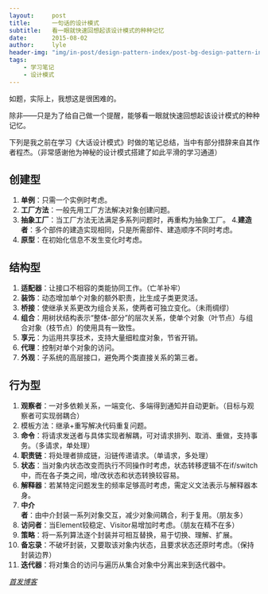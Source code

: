 ```yaml
---
layout:     post
title:      一句话的设计模式
subtitle:   看一眼就快速回想起该设计模式的种种记忆
date:       2015-08-02
author:     lyle
header-img: "img/in-post/design-pattern-index/post-bg-design-pattern-index.jpg"
tags:
    - 学习笔记
    - 设计模式
---
```


如题，实际上，我想这是很困难的。

除非——只是为了给自己做一个提醒，能够看一眼就快速回想起该设计模式的种种记忆。

下列是我之前在学习《大话设计模式》时做的笔记总结，当中有部分措辞来自其作者程杰。（非常感谢他为神秘的设计模式搭建了如此平滑的学习通道）

## 创建型

1. **单例**：只需一个实例时考虑。
2. **工厂方法**：一般先用工厂方法解决对象创建问题。
3. **抽象工厂**：当工厂方法无法满足多系列问题时，再重构为抽象工厂。
4.**建造者**：多个部件的建造实现相同，只是所需部件、建造顺序不同时考虑。
5. **原型**：在初始化信息不发生变化时考虑。


## 结构型

1. **适配器**：让接口不相容的类能协同工作。（亡羊补牢）
2. **装饰**：动态增加单个对象的额外职责，比生成子类更灵活。
3. **桥接**：使继承关系更改为组合关系，使两者可独立变化。（未雨绸缪）
4. **组合**：用树状结构表示“整体-部分”的层次关系，使单个对象（叶节点）与组合对象（枝节点）的使用具有一致性。
5. **享元**：为运用共享技术，支持大量细粒度对象，节省开销。
6. **代理**：控制对单个对象的访问。
7. **外观**：子系统的高层接口，避免两个类直接关系的第三者。

## 行为型

1. **观察者**：一对多依赖关系，一端变化、多端得到通知并自动更新。（目标与观察者可实现弱耦合）
2. 模板方法：继承+重写解决代码重复问题。
3. **命令**：将请求发送者与具体实现者解耦，可对请求排列、取消、重做，支持事务。（多请求，单处理）
4. **职责链**：将处理者排成链，沿链传递请求。（单请求，多处理）
5. **状态**：当对象内状态改变而执行不同操作时考虑，状态转移逻辑不在if/switch中，而在各子类之间，增/改状态和状态转换较容易。
6. **解释器**：若某特定问题发生的频率足够高时考虑，需定义文法表示与解释器本身。
7. **中介者**：由中介封装一系列对象交互，减少对象间耦合，利于复用。（朋友多）
8. **访问者**：当Element较稳定、Visitor易增加时考虑。（朋友在精不在多）
9. **策略**：将一系列算法逐个封装并可相互替换，易于切换、理解、扩展。
10. **备忘录**：不破坏封装，又要取该对象内状态，且要求状态还原时考虑。（保持封装边界）
11. **迭代器**：将对集合的访问与遍历从集合对象中分离出来到迭代器中。

*[首发博客](https://www.cnblogs.com/lzhlyle/p/4696645.html)*
